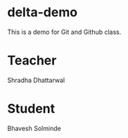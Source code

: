 # delta-demo
This is a demo for Git and Github class.

# Teacher 
Shradha Dhattarwal

# Student
Bhavesh Solminde